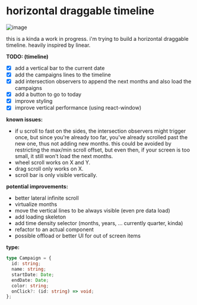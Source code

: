 # horizontal draggable timeline

![image](https://user-images.githubusercontent.com/25929147/221927707-1d3c02ad-9f2b-4dc5-8a76-e1b729559601.png)

this is a kinda a work in progress. i'm trying to build a horizontal draggable timeline.
heavily inspired by linear.

**TODO: (timeline)**
- [X] add a vertical bar to the current date
- [X] add the campaigns lines to the timeline
- [X] add intersection observers to append the next months and also load the campaigns
- [X] add a button to go to today
- [X] improve styling
- [X] improve vertical performance (using react-window)

**known issues:**
- if u scroll to fast on the sides, the intersection observers might trigger once, but since you're already too far, you've already scrolled past the new one, thus not adding new months. this could be avoided by restricting the max/min scroll offset, but even then, if your screen is too small, it still won't load the next months.
- wheel scroll works on X and Y.
- drag scroll only works on X.
- scroll bar is only visible vertically.

**potential improvements:**
- better lateral infinite scroll
- virtualize months
- move the vertical lines to be always visible (even pre data load)
- add loading skeleton
- add time density selector (months, years, ... currently quarter, kinda)
- refactor to an actual component
- possible offload or better UI for out of screen items

**type:**
```ts
type Campaign = {
  id: string;
  name: string;
  startDate: Date;
  endDate: Date;
  color: string;
  onClick?: (id: string) => void;
};
```
